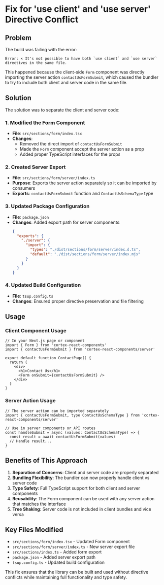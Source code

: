 # Fix for 'use client' and 'use server' Directive Conflict

## Problem
The build was failing with the error:
```
Error: × It's not possible to have both `use client` and `use server` directives in the same file.
```

This happened because the client-side `Form` component was directly importing the server action `contactUsFormSubmit`, which caused the bundler to try to include both client and server code in the same file.

## Solution
The solution was to separate the client and server code:

### 1. Modified the Form Component
- **File**: `src/sections/form/index.tsx`
- **Changes**: 
  - Removed the direct import of `contactUsFormSubmit`
  - Made the `Form` component accept the server action as a prop
  - Added proper TypeScript interfaces for the props

### 2. Created Server Export
- **File**: `src/sections/form/server/index.ts`
- **Purpose**: Exports the server action separately so it can be imported by consumers
- **Exports**: `contactUsFormSubmit` function and `ContactUsSchemaType` type

### 3. Updated Package Configuration
- **File**: `package.json`
- **Changes**: Added export path for server components:
  ```json
  {
    "exports": {
      "./server": {
        "import": {
          "types": "./dist/sections/form/server/index.d.ts",
          "default": "./dist/sections/form/server/index.mjs"
        }
      }
    }
  }
  ```

### 4. Updated Build Configuration
- **File**: `tsup.config.ts`
- **Changes**: Ensured proper directive preservation and file filtering

## Usage

### Client Component Usage
```tsx
// In your Next.js page or component
import { Form } from 'cortex-react-components'
import { contactUsFormSubmit } from 'cortex-react-components/server'

export default function ContactPage() {
  return (
    <div>
      <h1>Contact Us</h1>
      <Form onSubmit={contactUsFormSubmit} />
    </div>
  )
}
```

### Server Action Usage
```tsx
// The server action can be imported separately
import { contactUsFormSubmit, type ContactUsSchemaType } from 'cortex-react-components/server'

// Use in server components or API routes
const handleSubmit = async (values: ContactUsSchemaType) => {
  const result = await contactUsFormSubmit(values)
  // Handle result...
}
```

## Benefits of This Approach

1. **Separation of Concerns**: Client and server code are properly separated
2. **Bundling Flexibility**: The bundler can now properly handle client vs server code
3. **Type Safety**: Full TypeScript support for both client and server components
4. **Reusability**: The Form component can be used with any server action that matches the interface
5. **Tree Shaking**: Server code is not included in client bundles and vice versa

## Key Files Modified

- `src/sections/form/index.tsx` - Updated Form component
- `src/sections/form/server/index.ts` - New server export file
- `src/sections/index.ts` - Added form export
- `package.json` - Added server export path
- `tsup.config.ts` - Updated build configuration

This fix ensures that the library can be built and used without directive conflicts while maintaining full functionality and type safety.
